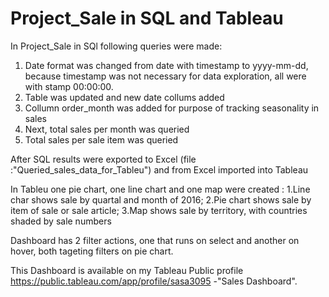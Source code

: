 # Project_Sale in SQL and Tableau

In Project_Sale in SQl following queries were made: 

1. Date format was changed from date with timestamp to yyyy-mm-dd, because timestamp was not necessary for data exploration, all were with stamp 00:00:00.
2. Table was updated and new date collums added
3. Collumn order_month was added for purpose of tracking seasonality in sales
4. Next, total sales per month was queried 
5. Total sales per sale item was queried

After SQL results were exported to Excel (file :"Queried_sales_data_for_Tableu") and from Excel imported into Tableau

In Tableu one pie chart, one line chart and one map were created :
1.Line char shows sale by quartal and month of 2016;
2.Pie chart shows sale by item of sale or sale article;
3.Map shows sale by territory, with countries shaded by sale numbers 

Dashboard has 2 filter actions, one that runs on select and another on hover, both tageting filters on pie chart.

This Dashboard is available on my Tableau Public profile https://public.tableau.com/app/profile/sasa3095 -"Sales Dashboard".
